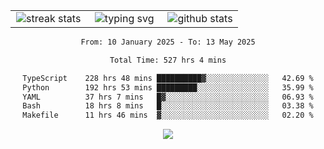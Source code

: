 <div align="center">
  <table style="border: none;" border="0" cellspacing="0" cellpadding="0">
    <tr>
      <td align="center" width="33%">
        <img src="https://github-readme-streak-stats.herokuapp.com/?user=kurtismassey&theme=tokyonight&hide_border=true" alt="streak stats" />
      </td>
      <td align="center" width="33%">
        <img src="https://readme-typing-svg.herokuapp.com/?font=Fira+Code&weight=600&size=15&duration=4000&pause=1000&color=00FF00&center=true&vCenter=true&random=false&width=150&lines=Hey%2C+I%27m+Kurtis!" alt="typing svg" />
      </td>
      <td align="center" width="33%">
        <img src="https://github-readme-stats.vercel.app/api?username=kurtismassey&show_icons=true&theme=tokyonight&hide_title=true" alt="github stats" />
      </td>
    </tr>
  </table>
</div>
<div align="center">

<!--START_SECTION:waka-->

```txt
From: 10 January 2025 - To: 13 May 2025

Total Time: 527 hrs 4 mins

TypeScript    228 hrs 48 mins ██████████▓░░░░░░░░░░░░░░   42.69 %
Python        192 hrs 53 mins █████████░░░░░░░░░░░░░░░░   35.99 %
YAML          37 hrs 7 mins   █▓░░░░░░░░░░░░░░░░░░░░░░░   06.93 %
Bash          18 hrs 8 mins   █░░░░░░░░░░░░░░░░░░░░░░░░   03.38 %
Makefile      11 hrs 46 mins  ▓░░░░░░░░░░░░░░░░░░░░░░░░   02.20 %
```

<!--END_SECTION:waka-->

  <img src="https://github-readme-activity-graph.vercel.app/graph?username=kurtismassey&theme=tokyo-night&hide_border=true&custom_title=Contribution%20Graph" />

</div>